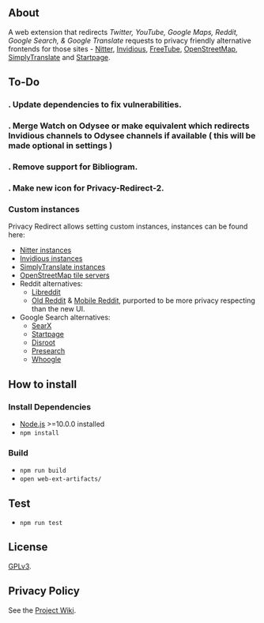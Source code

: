 ## About

A web extension that redirects _Twitter, YouTube, Google Maps, Reddit, Google Search, & Google Translate_ requests to privacy friendly alternative frontends for those sites - [Nitter](https://github.com/zedeus/nitter), [Invidious](https://github.com/iv-org/invidious), [FreeTube](https://github.com/FreeTubeApp/FreeTube), [OpenStreetMap](https://www.openstreetmap.org/), [SimplyTranslate](https://git.sr.ht/~metalune/simplytranslate_web) and [Startpage](https://startpage.com).

## To-Do

### . Update dependencies to fix vulnerabilities.

### . Merge Watch on Odysee or make equivalent which redirects Invidious channels to Odysee channels if available ( this will be made optional in settings )

### . Remove support for Bibliogram.

### . Make new icon for Privacy-Redirect-2.

### Custom instances

Privacy Redirect allows setting custom instances, instances can be found here:

- [Nitter instances](https://github.com/zedeus/nitter/wiki/Instances)
- [Invidious instances](https://docs.invidious.io/Invidious-Instances.md)
- [SimplyTranslate instances](https://git.sr.ht/~metalune/simplytranslate_web#list-of-instances)
- [OpenStreetMap tile servers](https://wiki.openstreetmap.org/wiki/Tile_servers)
- Reddit alternatives:
  - [Libreddit](https://github.com/spikecodes/libreddit#instances)
  - [Old Reddit](https://old.reddit.com) & [Mobile Reddit](https://i.reddit.com), purported to be more privacy respecting than the new UI.
- Google Search alternatives:
  - [SearX](https://searx.github.io/searx/)
  - [Startpage](https://startpage.com)
  - [Disroot](https://search.disroot.org)
  - [Presearch](https://www.presearch.org)
  - [Whoogle](https://benbusby.com/projects/whoogle-search/)

## How to install

### Install Dependencies

- [Node.js](https://nodejs.org/) >=10.0.0 installed
- `npm install`

### Build

- `npm run build`
- `open web-ext-artifacts/`

## Test

- `npm run test`

## License

[GPLv3](LICENSE).

## Privacy Policy

See the [Project Wiki](https://github.com/SimonBrazell/privacy-redirect/wiki/Privacy-Policy).
